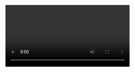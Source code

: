



<div align="center">
  <video src="https://github.com/user-attachments/assets/57c4f46d-0c67-4ccc-9fed-7dae60614ff9" width="400" />
</div>


